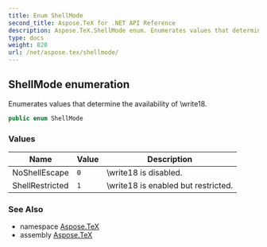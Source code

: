 ```yaml
---
title: Enum ShellMode
second_title: Aspose.TeX for .NET API Reference
description: Aspose.TeX.ShellMode enum. Enumerates values that determine the availability of write18
type: docs
weight: 820
url: /net/aspose.tex/shellmode/
---
```

## ShellMode enumeration

Enumerates values that determine the availability of \write18.

```csharp
public enum ShellMode
```

### Values

| Name | Value | Description |
| --- | --- | --- |
| NoShellEscape | `0` | \write18 is disabled. |
| ShellRestricted | `1` | \write18 is enabled but restricted. |

### See Also

* namespace [Aspose.TeX](../../aspose.tex/)
* assembly [Aspose.TeX](../../)


